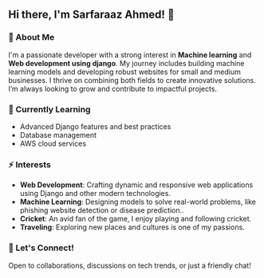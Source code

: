 ## Hi there, I'm Sarfaraaz Ahmed! 👋

### 🚀 About Me
I'm a passionate developer with a strong interest in **Machine learning** and **Web development using django**. My journey includes building machine learning models and developing robust websites for small and medium businesses. I thrive on combining both fields to create innovative solutions. I’m always looking to grow and contribute to impactful projects.

### 🌱 Currently Learning
- Advanced Django features and best practices
- Database management
- AWS cloud services

### ⚡ Interests
- **Web Development**: Crafting dynamic and responsive web applications using Django and other modern technologies.
- **Machine Learning**: Designing models to solve real-world problems, like phishing website detection or disease prediction..
- **Cricket**: An avid fan of the game, I enjoy playing and following cricket.
- **Traveling**: Exploring new places and cultures is one of my passions.

### 💬 Let's Connect!
Open to collaborations, discussions on tech trends, or just a friendly chat!
